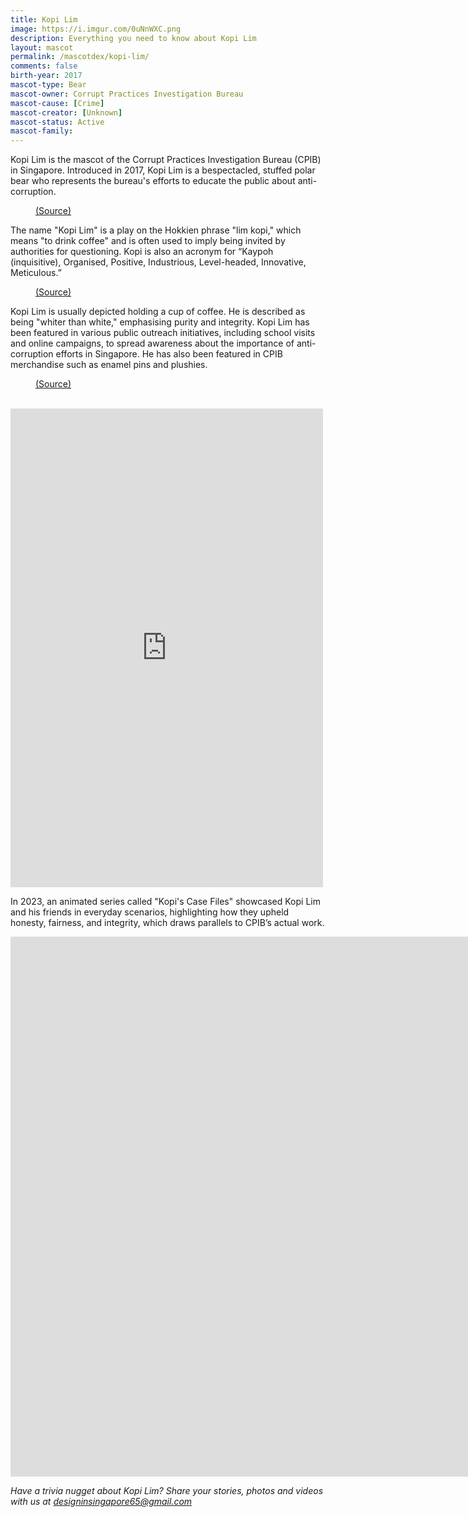 ```yaml
---
title: Kopi Lim
image: https://i.imgur.com/0uNnWXC.png
description: Everything you need to know about Kopi Lim
layout: mascot
permalink: /mascotdex/kopi-lim/
comments: false
birth-year: 2017
mascot-type: Bear
mascot-owner: Corrupt Practices Investigation Bureau
mascot-cause: [Crime]
mascot-creator: [Unknown]
mascot-status: Active
mascot-family: 
---
```


Kopi Lim is the mascot of the Corrupt Practices Investigation Bureau (CPIB) in Singapore. Introduced in 2017, Kopi Lim is a bespectacled, stuffed polar bear who represents the bureau's efforts to educate the public about anti-corruption. 

<figure>
<img src="https://i.imgur.com/sXJUIbi.png" alt="">
<figcaption><a href="https://www.facebook.com/photo/?fbid=851190778382434&set=a.338168953017955" target="_blank">(Source)</a></figcaption>
</figure>

The name "Kopi Lim" is a play on the Hokkien phrase "lim kopi," which means "to drink coffee" and is often used to imply being invited by authorities for questioning. Kopi is also an acronym for “Kaypoh (inquisitive), Organised, Positive, Industrious, Level-headed, Innovative, Meticulous.”

<figure>
<img src="https://i.imgur.com/8uOfiOV.png" alt="">
<figcaption><a href="https://www.facebook.com/cpibsg/posts/pfbid02GXHrXqZzfUk59tzWJjhQ9H38BLZnhYn2iEwPxtRxVGkCxevujMrohwzoUTufkrshl" target="_blank">(Source)</a></figcaption>
</figure>


Kopi Lim is usually depicted holding a cup of coffee. He is described as being "whiter than white," emphasising purity and integrity. Kopi Lim has been featured in various public outreach initiatives, including school visits and online campaigns, to spread awareness about the importance of anti-corruption efforts in Singapore. He has also been featured in CPIB merchandise such as enamel pins and plushies. 


<figure>
<img src="https://i.imgur.com/iVjl94U.jpg" alt="">
<figcaption><a href="https://www.facebook.com/cpibsg/posts/pfbid0SA7yFM62QDrgSs6q551Npju6rnA2s5F1wZ7itJJHPASGPvDxTLvzesnt6mCrfaU4l" target="_blank">(Source)</a></figcaption>
</figure>

<br>

<div class="fb-post-container">
<iframe src="https://www.facebook.com/plugins/post.php?href=https%3A%2F%2Fwww.facebook.com%2Fcpibsg%2Fposts%2Fpfbid0dbAzYmEQchNucTJXaxhZzUupQqgus2hmTusaHY7hdeaGt3RNdgGeCiuFeK44ibmbl&show_text=true&width=500" width="500" height="766" style="border:none;overflow:hidden" scrolling="no" frameborder="0" allowfullscreen="true" allow="autoplay; clipboard-write; encrypted-media; picture-in-picture; web-share"></iframe>
</div>

In 2023, an animated series called "Kopi's Case Files" showcased Kopi Lim and his friends in everyday scenarios, highlighting how they upheld honesty, fairness, and integrity, which draws parallels to CPIB’s actual work.

<div class="video-responsive"><iframe width="1536" height="864" src="https://www.youtube.com/embed/iQaMm-rl8z0?list=PL86LjTvMQMW-wKP1lKPmLR8_G-fwWDCCY" title="Kopi&#39;s Case Files: EP1 Case of the Race" frameborder="0" allow="accelerometer; autoplay; clipboard-write; encrypted-media; gyroscope; picture-in-picture; web-share" referrerpolicy="strict-origin-when-cross-origin" allowfullscreen></iframe> </div>


<i>Have a trivia nugget about Kopi Lim? Share your stories, photos and videos with us at designinsingapore65@gmail.com</i>
